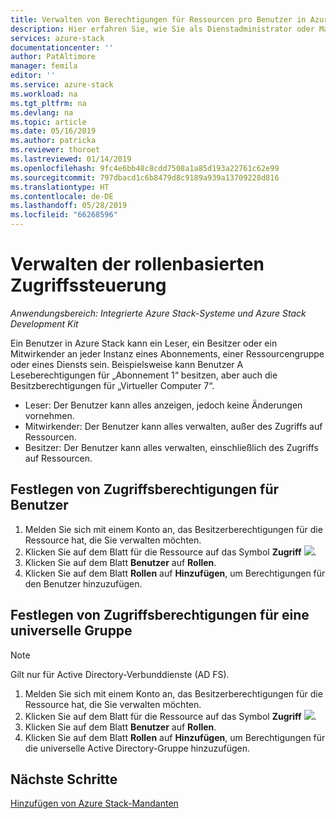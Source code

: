 ```yaml
---
title: Verwalten von Berechtigungen für Ressourcen pro Benutzer in Azure Stack (Dienstadministrator und Mandant) | Microsoft-Dokumentation
description: Hier erfahren Sie, wie Sie als Dienstadministrator oder Mandant RBAC-Berechtigungen verwalten.
services: azure-stack
documentationcenter: ''
author: PatAltimore
manager: femila
editor: ''
ms.service: azure-stack
ms.workload: na
ms.tgt_pltfrm: na
ms.devlang: na
ms.topic: article
ms.date: 05/16/2019
ms.author: patricka
ms.reviewer: thoroet
ms.lastreviewed: 01/14/2019
ms.openlocfilehash: 9fc4e6bb48c8cdd7508a1a85d193a22761c62e99
ms.sourcegitcommit: 797dbacd1c6b8479d8c9189a939a13709228d816
ms.translationtype: HT
ms.contentlocale: de-DE
ms.lasthandoff: 05/28/2019
ms.locfileid: "66268596"
---
```

# <a name="manage-role-based-access-control"></a>Verwalten der rollenbasierten Zugriffssteuerung

*Anwendungsbereich: Integrierte Azure Stack-Systeme und Azure Stack Development Kit*

Ein Benutzer in Azure Stack kann ein Leser, ein Besitzer oder ein Mitwirkender an jeder Instanz eines Abonnements, einer Ressourcengruppe oder eines Diensts sein. Beispielsweise kann Benutzer A Leseberechtigungen für „Abonnement 1“ besitzen, aber auch die Besitzberechtigungen für „Virtueller Computer 7“.

 - Leser: Der Benutzer kann alles anzeigen, jedoch keine Änderungen vornehmen.
 - Mitwirkender: Der Benutzer kann alles verwalten, außer des Zugriffs auf Ressourcen.
 - Besitzer: Der Benutzer kann alles verwalten, einschließlich des Zugriffs auf Ressourcen.

## <a name="set-access-permissions-for-a-user"></a>Festlegen von Zugriffsberechtigungen für Benutzer

1. Melden Sie sich mit einem Konto an, das Besitzerberechtigungen für die Ressource hat, die Sie verwalten möchten.
2. Klicken Sie auf dem Blatt für die Ressource auf das Symbol **Zugriff** ![](media/azure-stack-manage-permissions/image1.png).
3. Klicken Sie auf dem Blatt **Benutzer** auf **Rollen**.
4. Klicken Sie auf dem Blatt **Rollen** auf **Hinzufügen**, um Berechtigungen für den Benutzer hinzuzufügen.

## <a name="set-access-permissions-for-a-universal-group"></a>Festlegen von Zugriffsberechtigungen für eine universelle Gruppe 

> [!Note]
> Gilt nur für Active Directory-Verbunddienste (AD FS).

1. Melden Sie sich mit einem Konto an, das Besitzerberechtigungen für die Ressource hat, die Sie verwalten möchten.
2. Klicken Sie auf dem Blatt für die Ressource auf das Symbol **Zugriff** ![](media/azure-stack-manage-permissions/image1.png).
3. Klicken Sie auf dem Blatt **Benutzer** auf **Rollen**.
4. Klicken Sie auf dem Blatt **Rollen** auf **Hinzufügen**, um Berechtigungen für die universelle Active Directory-Gruppe hinzuzufügen.

## <a name="next-steps"></a>Nächste Schritte

[Hinzufügen von Azure Stack-Mandanten](azure-stack-add-new-user-aad.md)